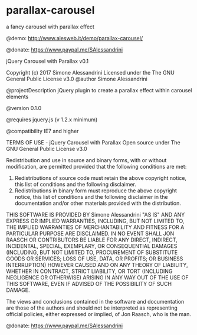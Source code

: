 # parallax-carousel
a fancy carousel with parallax effect

@demo: http://www.alesweb.it/demo/parallax-carousel/

@donate: https://www.paypal.me/SAlessandrini

jQuery Carousel with Parallax v0.1

Copyright (c) 2017 Simone Alessandrini
Licensed under the The GNU General Public License v3.0
@author Simone Alessandrini

@projectDescription    jQuery plugin to create a parallax effect within carousel elements
 
@version 0.1.0
 
@requires jquery.js (v 1.2.x minimum)

@compatibility IE7 and higher

TERMS OF USE - jQuery Carousel with Parallax
Open source under The GNU General Public License v3.0

Redistribution and use in source and binary forms, with or without modification, are permitted provided that the following conditions are met:
   1. Redistributions of source code must retain the above copyright notice, this list of conditions and the following disclaimer.
   2. Redistributions in binary form must reproduce the above copyright notice, this list of conditions and the following disclaimer in the documentation and/or other materials provided with the distribution.

THIS SOFTWARE IS PROVIDED BY Simone Alessandrini "AS IS" AND ANY EXPRESS OR IMPLIED WARRANTIES, INCLUDING, BUT NOT LIMITED TO, THE IMPLIED WARRANTIES OF MERCHANTABILITY AND FITNESS FOR A PARTICULAR PURPOSE ARE DISCLAIMED. IN NO EVENT SHALL JON RAASCH OR CONTRIBUTORS BE LIABLE FOR ANY DIRECT, INDIRECT, INCIDENTAL, SPECIAL, EXEMPLARY, OR CONSEQUENTIAL DAMAGES (INCLUDING, BUT NOT LIMITED TO, PROCUREMENT OF SUBSTITUTE GOODS OR SERVICES; LOSS OF USE, DATA, OR PROFITS; OR BUSINESS INTERRUPTION) HOWEVER CAUSED AND ON ANY THEORY OF LIABILITY, WHETHER IN CONTRACT, STRICT LIABILITY, OR TORT (INCLUDING NEGLIGENCE OR OTHERWISE) ARISING IN ANY WAY OUT OF THE USE OF THIS SOFTWARE, EVEN IF ADVISED OF THE POSSIBILITY OF SUCH DAMAGE.

The views and conclusions contained in the software and documentation are those of the authors and should not be interpreted as representing official policies, either expressed or implied, of Jon Raasch, who is the man.

@donate: https://www.paypal.me/SAlessandrini
